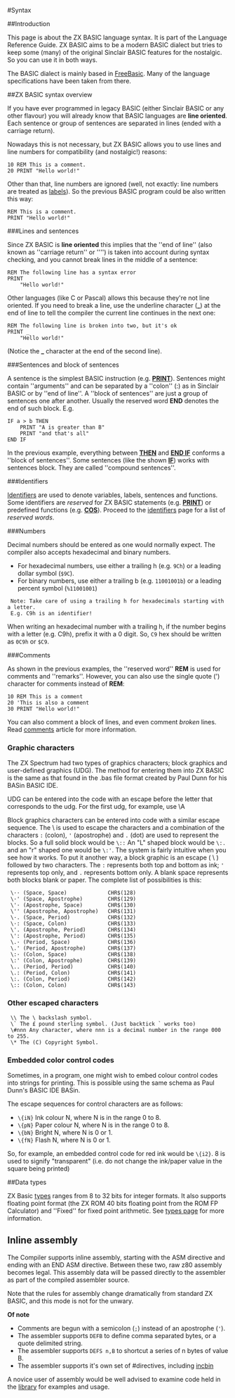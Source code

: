 #Syntax

##Introduction

This page is about the ZX BASIC language syntax. It is part of the Language Reference Guide.
ZX BASIC aims to be a modern BASIC dialect but tries to keep some (many) of the original Sinclair BASIC features for the nostalgic. So you can use it in both ways.

The BASIC dialect is mainly based in [FreeBasic](http://www.zxbasic.net/wiki/). Many of the language specifications have been taken from there.

##ZX BASIC syntax overview

If you have ever programmed in legacy BASIC (either Sinclair BASIC or any other flavour) you will already know that BASIC languages are **line oriented**. Each sentence or group of sentences are separated in lines (ended with a carriage return).

Nowadays this is not necessary, but ZX BASIC allows you to use lines and line numbers for compatibility (and nostalgic!) reasons:

```
10 REM This is a comment.
20 PRINT "Hello world!"
```


Other than that, line numbers are ignored (well, not exactly: line numbers are treated as [labels](labels.md)).
So the previous BASIC program could be also written this way:

```
REM This is a comment.
PRINT "Hello world!"
```


###Lines and sentences

Since ZX BASIC is **line oriented** this implies that the ''end of line'' (also known as ''carriage return'' or ''<CR>'') is taken into account during syntax checking, and you cannot break lines in the middle of a sentence:

```
REM The following line has a syntax error
PRINT
    "Hello world!"
```


Other languages (like C or Pascal) allows this because they're not line oriented. If you need to break a line, use the 
underline character (**_**) at the end of line to tell the compiler the current line continues in the next one:

```
REM The following line is broken into two, but it's ok
PRINT _
    "Hello world!"
```
(Notice the **_** character at the end of the second line).

###Sentences and block of sentences

A sentence is the simplest BASIC instruction (e.g. **[PRINT](print.md)**). Sentences might contain ''arguments'' and can be separated by a ''colon'' (:) as in Sinclair BASIC or by ''end of line''. A ''block of sentences'' are just a group of sentences one after another. Usually the reserved word **END** denotes the end of such block. E.g.

```
IF a > b THEN
    PRINT "A is greater than B"
    PRINT "and that's all"
END IF
```

In the previous example, everything between **[THEN](if.md)** and **[END IF](if.md)** conforms a ''block of sentences''. Some sentences (like the shown **[IF](if.md)**) works with sentences block. They are called ''compound sentences''.

###Identifiers

[Identifiers](identifier.md) are used to denote variables, labels, sentences and functions. Some identifiers are 
_reserved_ for ZX BASIC statements (e.g. **[PRINT](print.md)**) or predefined functions (e.g. **[COS](cos.md)**).
Proceed to the [identifiers](identifier.md) page for a list of _reserved words_.

###Numbers

Decimal numbers should be entered as one would normally expect. The compiler also accepts hexadecimal and binary numbers.

* For hexadecimal numbers, use either a trailing h (e.g. `9Ch`) or a leading dollar symbol (`$9C`).
* For binary numbers, use either a trailing b (e.g. `11001001b`) or a leading percent symbol (`%11001001`)

```
 Note: Take care of using a trailing h for hexadecimals starting with a letter. 
 E.g. C9h is an identifier!
```
When writing an hexadecimal number with a trailing h, if the number begins with a letter (e.g. C9h), prefix it with a 0 digit.
So, `C9` hex should be written as `0C9h` or `$C9`.

###Comments

As shown in the previous examples, the ''reserved word'' **REM** is used for comments and ''remarks''. However, you can also use the single quote (') character for comments instead of **REM**:

```
10 REM This is a comment
20 'This is also a comment
30 PRINT "Hello world!"
```

You can also comment a block of lines, and even comment _broken_ lines.
Read [comments](comments.md) article for more information.

### Graphic characters 

The ZX Spectrum had two types of graphics characters; block graphics and user-defined graphics (UDG). 
The method for entering them into ZX BASIC is the same as that found in the .bas file format created by Paul Dunn
for his BASin BASIC IDE. 

UDG can be entered into the code with an escape before the letter that corresponds to the udg.
For the first udg, for example, use \A 

Block graphics characters can be entered into code with a similar escape sequence.
The \ is used to escape the characters and a combination of the characters `:` (colon), `'` (apostrophe) and `.` (dot)
are used to represent the blocks. So a full solid block would be `\::` An "L" shaped block would be `\:.` and an "r" 
shaped one would be `\:'`. The system is fairly intuitive when you see how it works.
To put it another way, a block graphic is an escape ( \ ) followed by two characters. 
The `:` represents both top and bottom as ink; `'` represents top only, and `.` represents bottom only.
A blank space represents both blocks blank or paper. The complete list of possibilities is this: 

```
 \·· (Space, Space)             CHR$(128)
 \·' (Space, Apostrophe)        CHR$(129)
 \'· (Apostrophe, Space)        CHR$(130)
 \'' (Apostrophe, Apostrophe)   CHR$(131)
 \·. (Space, Period)            CHR$(132)
 \·: (Space, Colon)             CHR$(133)
 \'. (Apostrophe, Period)       CHR$(134)
 \': (Apostrophe, Period)       CHR$(135)
 \.· (Period, Space)            CHR$(136)
 \.' (Period, Apostrophe)       CHR$(137)
 \:· (Colon, Space)             CHR$(138)
 \:' (Colon, Apostrophe)        CHR$(139)
 \.. (Period, Period)           CHR$(140)
 \.: (Period, Colon)            CHR$(141)
 \:. (Colon, Period)            CHR$(142)
 \:: (Colon, Colon)             CHR$(143)
```


### Other escaped characters 
```
 \\ The \ backslash symbol.
 \` The £ pound sterling symbol. (Just backtick ` works too)
 \#nnn Any character, where nnn is a decimal number in the range 000 to 255.
 \* The (C) Copyright Symbol.
```

### Embedded color control codes  

Sometimes, in a program, one might wish to embed colour control codes into strings for printing. This is possible using the same schema as Paul Dunn's BASIC IDE BASin. 

The escape sequences for control characters are as follows: 

* `\{iN}` Ink colour N, where N is in the range 0 to 8. 
* `\{pN}` Paper colour N, where N is in the range 0 to 8. 
* `\{bN}` Bright N, where N is 0 or 1. 
* `\{fN}` Flash N, where N is 0 or 1.

So, for example, an embedded control code for red ink would be `\{i2}`.
8 is used to signify "transparent" (i.e. do not change the ink/paper value in the square being printed)

##Data types

ZX Basic [types](types.md) ranges from 8 to 32 bits for integer formats. It also supports floating point format (the ZX ROM 40 bits floating point from the ROM FP Calculator) and ''Fixed'' for fixed point arithmetic. See [types page](types.md) for more information.

## Inline assembly  

The Compiler supports inline assembly, starting with the ASM directive and ending with an END ASM directive. Between these two, raw z80 assembly becomes legal. This assembly data will be passed directly to the assembler as part of the compiled assembler source. 

Note that the rules for assembly change dramatically from standard ZX BASIC, and this mode is not for the unwary. 

**Of note**

* Comments are begun with a semicolon (`;`) instead of an apostrophe (`'`). 
* The assembler supports `DEFB` to define comma separated bytes, or a quote delimited string. 
* The assembler supports `DEFS n,B` to shortcut a series of n bytes of value B. 
* The assembler supports it's own set of #directives, including [incbin](zxbasm:incbin.md)

A novice user of assembly would be well advised to examine code held in the [library](zx_basic:library.md) for examples and usage.
